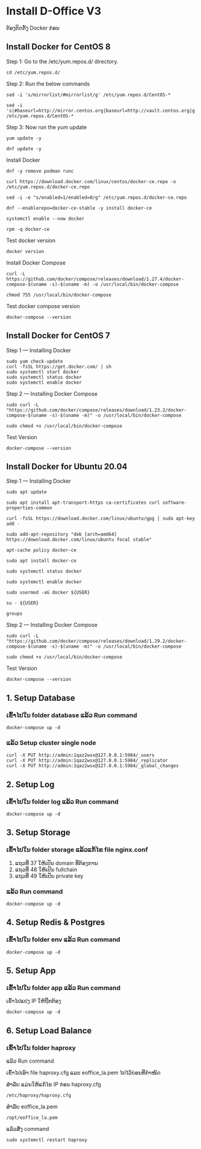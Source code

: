 # Install D-Office V3
ຕ້ອງຕິດຕັ້ງ Docker ກ່ອນ

## Install Docker for CentOS 8

Step 1: Go to the /etc/yum.repos.d/ directory.
```
cd /etc/yum.repos.d/
```
Step 2: Run the below commands
```
sed -i 's/mirrorlist/#mirrorlist/g' /etc/yum.repos.d/CentOS-*
```
```
sed -i 's|#baseurl=http://mirror.centos.org|baseurl=http://vault.centos.org|g' /etc/yum.repos.d/CentOS-*
```
Step 3: Now run the yum update
```
yum update -y
```
```
dnf update -y
```

Install Docker
```
dnf -y remove podman runc
```

```
curl https://download.docker.com/linux/centos/docker-ce.repo -o /etc/yum.repos.d/docker-ce.repo
```

```
sed -i -e "s/enabled=1/enabled=0/g" /etc/yum.repos.d/docker-ce.repo
```

```
dnf --enablerepo=docker-ce-stable -y install docker-ce
```

```
systemctl enable --now docker
```

```
rpm -q docker-ce
```
Test docker version
```
docker version
```

Install Docker Compose
```
curl -L https://github.com/docker/compose/releases/download/1.27.4/docker-compose-$(uname -s)-$(uname -m) -o /usr/local/bin/docker-compose
```

```
chmod 755 /usr/local/bin/docker-compose
```
Test docker compose version
```
docker-compose --version
```

## Install Docker for CentOS 7
Step 1 — Installing Docker
```
sudo yum check-update
curl -fsSL https://get.docker.com/ | sh
sudo systemctl start docker
sudo systemctl status docker
sudo systemctl enable docker
```
Step 2 — Installing Docker Compose
```
sudo curl -L "https://github.com/docker/compose/releases/download/1.23.2/docker-compose-$(uname -s)-$(uname -m)" -o /usr/local/bin/docker-compose
```

```
sudo chmod +x /usr/local/bin/docker-compose
```
Test Version
```
docker-compose --version
```

## Install Docker for Ubuntu 20.04
Step 1 — Installing Docker
```
sudo apt update
```
```
sudo apt install apt-transport-https ca-certificates curl software-properties-common
```
```
curl -fsSL https://download.docker.com/linux/ubuntu/gpg | sudo apt-key add -
```
```
sudo add-apt-repository "deb [arch=amd64] https://download.docker.com/linux/ubuntu focal stable"
```
```
apt-cache policy docker-ce
```
```
sudo apt install docker-ce
```
```
sudo systemctl status docker
```
```
sudo systemctl enable docker
```
```
sudo usermod -aG docker ${USER}
```
```
su - ${USER}
```
```
groups
```
Step 2 — Installing Docker Compose
```
sudo curl -L "https://github.com/docker/compose/releases/download/1.29.2/docker-compose-$(uname -s)-$(uname -m)" -o /usr/local/bin/docker-compose
```

```
sudo chmod +x /usr/local/bin/docker-compose
```
Test Version
```
docker-compose --version
```



## 1. Setup Database

### ເຂົ້າໄປໃນ folder database ແລ້ວ Run command
```
docker-compose up -d
```
### ແລ້ວ Setup cluster single node
```
curl -X PUT http://admin:1qaz2wsx@127.0.0.1:5984/_users
curl -X PUT http://admin:1qaz2wsx@127.0.0.1:5984/_replicator
curl -X PUT http://admin:1qaz2wsx@127.0.0.1:5984/_global_changes
```

## 2. Setup Log

### ເຂົ້າໄປໃນ folder log ແລ້ວ Run command

```
docker-compose up -d
```

## 3. Setup Storage

### ເຂົ້າໄປໃນ folder storage ແລ້ວແກ້ໄຂ file nginx.conf
1. ແຖວທີ່ 37 ໃຫ້ເປັນ domain ທີ່ຕ້ອງການ
2. ແຖວທີ່ 48 ໃຫ້ເປັນ fullchain
3. ແຖວທີ່ 49 ໃຫ້ເປັນ private key


### ແລ້ວ Run command

```
docker-compose up -d
```

## 4. Setup Redis & Postgres

### ເຂົ້າໄປໃນ folder env ແລ້ວ Run command

```
docker-compose up -d
```

## 5. Setup App

### ເຂົ້າໄປໃນ folder app ແລ້ວ Run command

ເຂົ້າໄປແປງ IP ໃຫ້ຖືກຕ້ອງ

```
docker-compose up -d
```

## 6. Setup Load Balance

### ເຂົ້າໄປໃນ folder haproxy
 ແລ້ວ Run command

ເຂົ້າໄປເອົາ file haproxy.cfg ແລະ eoffice_la.pem ໄປໄວ້ບ່ອນທີ່ກຳໜົດ

ສຳລັບ ແມ່ນໃຫ້ແກ້ໄຂ IP ກ່ອນ haproxy.cfg
```
/etc/haproxy/haproxy.cfg
```
ສຳລັບ eoffice_la.pem
```
/opt/eoffice_la.pem
```
ແລ້ວສັ່ງ command
```
sudo systemctl restart haproxy
```
